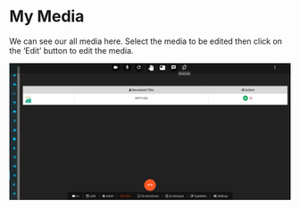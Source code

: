 # My Media

We can see our all media here. Select the media to be edited then click on the ‘Edit’ button to edit the media.

![](../.gitbook/assets/image%20%28177%29.png)

